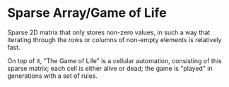 # Sparse Array/Game of Life

Sparse 2D matrix that only stores non-zero values, in such a way that iterating through the rows or columns of non-empty elements is relatively fast.

On top of it, "The Game of Life" is a cellular automation, consisting of this sparse matrix; each cell is either alive or dead; the game is "played" in generations with a set of rules.